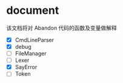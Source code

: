 # document
该文档将对 Abandon 代码的函数及变量做解释  
- [x] CmdLineParser
- [x] debug
- [ ] FileManager
- [ ] Lexer
- [x] SayError
- [ ] Token
